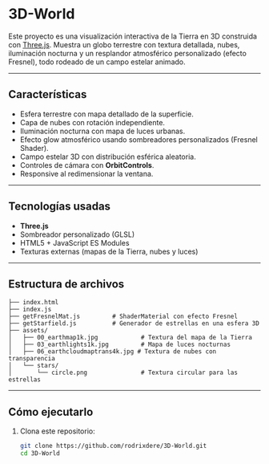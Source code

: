 # 3D-World

Este proyecto es una visualización interactiva de la Tierra en 3D construida con [Three.js](https://threejs.org/). Muestra un globo terrestre con textura detallada, nubes, iluminación nocturna y un resplandor atmosférico personalizado (efecto Fresnel), todo rodeado de un campo estelar animado.

---

## Características

- Esfera terrestre con mapa detallado de la superficie.
- Capa de nubes con rotación independiente.
- Iluminación nocturna con mapa de luces urbanas.
- Efecto glow atmosférico usando sombreadores personalizados (Fresnel Shader).
- Campo estelar 3D con distribución esférica aleatoria.
- Controles de cámara con **OrbitControls**.
- Responsive al redimensionar la ventana.

---

## Tecnologías usadas

- **Three.js**
- Sombreador personalizado (GLSL)
- HTML5 + JavaScript ES Modules
- Texturas externas (mapas de la Tierra, nubes y luces)

---

## Estructura de archivos

```plaintext
├── index.html
├── index.js
├── getFresnelMat.js         # ShaderMaterial con efecto Fresnel
├── getStarfield.js          # Generador de estrellas en una esfera 3D
├── assets/
│   ├── 00_earthmap1k.jpg            # Textura del mapa de la Tierra
│   ├── 03_earthlights1k.jpg         # Mapa de luces nocturnas
│   ├── 06_earthcloudmaptrans4k.jpg # Textura de nubes con transparencia
│   └── stars/
│       └── circle.png               # Textura circular para las estrellas

```
---

## Cómo ejecutarlo

1. Clona este repositorio:
   ```bash
   git clone https://github.com/rodrixdere/3D-World.git
   cd 3D-World
